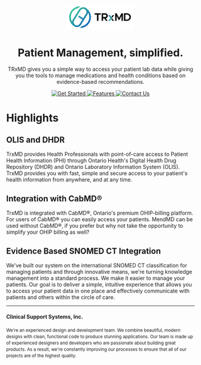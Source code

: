 <p align="center">
  <img src="trxmd.png" alt="Logo of TRx.md" width="180"/>
</p>

<h1 align="center">Patient Management, simplified.</h1>

<p align="center">
  TRxMD gives you a simple way to access your patient lab data while giving you the tools
  to manage medications and health conditions based on evidence-based recommendations.
</p>

<p align="center">
  <a href="https://mend.md" target="_blank">
    <img src="https://img.shields.io/badge/Get%20Started-007bff?style=for-the-badge&logoColor=white" alt="Get Started">
  </a>
   <a href="https://mend.md/features#prescriptions" target="_blank">
    <img src="https://img.shields.io/badge/Features-lightgrey?style=for-the-badge" alt="Features">
  </a>
<a href="mailto:support@mend.md">
    <img src="https://img.shields.io/badge/Contact%20Us-808080?style=for-the-badge&logo=gmail&logoColor=white" alt="Contact Us">
  </a>
</p>

<h1>Highlights</h1>
<div>
  <h2>OLIS and DHDR</h2>
  <p>TrxMD provides Health Professionals with point-of-care access to Patient Health Information (PHI) through Ontario Health's Digital Health Drug Repository (DHDR) and Ontario Laboratory Information System (OLIS).  TrxMD provides you with fast, simple and secure access to your patient's health information from anywhere, and at any time.</p>
  <h2>Integration with CabMD&#174;</h2>
  <p>TrxMD is integrated with CabMD&#174;, Ontario's premium OHIP-billing platform. For users of CabMD&#174; you can easily access your patients. MendMD can be used without CabMD&#174;, if you prefer but why not take the opportunity to simplify your OHIP billing as well?</p>
  <h2>Evidence Based SNOMED CT Integration</h2>
  <p>We've built our system on the international SNOMED CT classification for managing patients and through innovative means, we're turning knowledge management into a standard process. We make it easier to manage your patients. Our goal is to deliver a simple, intuitive experience that allows you to access your patient data in one place and effectively communicate with patients and others within the circle of care.</p>
</div>

<hr/>
<h4>Clinical Support Systems, Inc.</h4>
<p><small>We're an experienced design and development team. We combine beautiful, modern designs with clean, functional code to produce stunning applications. Our team is made up of experienced designers and developers who are passionate about building great products. As a result, we're constantly improving our processes to ensure that all of our projects are of the highest quality.</small></p>
